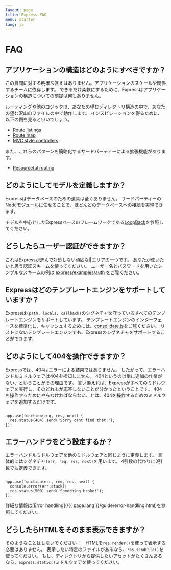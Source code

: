 ```yaml
---
layout: page
title: Express FAQ
menu: starter
lang: ja
---
```


# FAQ

## アプリケーションの構造はどのようにすべきですか？

この質問に対する明確な答えはありません。アプリケーションのスケールや関係するチームに依存します。
できるだけ柔軟にするために、Expressはアプリケーションの構造についての前提は何もありません。

ルーティングや他のロジックは、あなたの望むディレクトリ構造の中で、あなたの望む沢山のファイルの中で動作します。
インスピレーションを得るために、以下の例を見るといいでしょう。

* [Route listings](https://github.com/strongloop/express/blob/4.13.1/examples/route-separation/index.js#L32-47)
* [Route map](https://github.com/strongloop/express/blob/4.13.1/examples/route-map/index.js#L52-L66)
* [MVC style controllers](https://github.com/strongloop/express/tree/master/examples/mvc)

また、これらのパターンを簡略化するサードパーティーによる拡張機能があります。

* [Resourceful routing](https://github.com/expressjs/express-resource)

## どのようにしてモデルを定義しますか？

Expressはデータベースのための道具は全くありません。
サードパーティーのNodeモジュールに任せることで、ほどんどのデータベースへの接続を実現できます。

モデルを中心としたExpressベースのフレームワークである[LoopBack](http://loopback.io)を参照してください。

## どうしたらユーザー認証ができますか？

これはExpressが進んで対処しない頑固なエリアの一つです。
あなたが使いたいと思う認証スキームを使ってください。
ユーザー名とパスワードを用いたシンプルなスキームの例は [express/examples/auth](https://github.com/strongloop/express/tree/master/examples/auth) をご覧ください。

## Expressはどのテンプレートエンジンをサポートしていますか？

Expressは`(path, locals, callback)`のシグネチャを守っているすべてのテンプレートエンジンをサポートしています。
テンプレートエンジンのインターフェースを標準化し、キャッシュするためには、[consolidate.js](https://github.com/visionmedia/consolidate.js)をご覧ください。
リストにないテンプレートエンジンでも、Expressのシグネチャをサポートすることができます。

## どのようにして404を操作できますか？

Expressでは、404はエラーによる結果ではありません。
したがって、エラーハンドルミドルウェアは404を検知しません。
404というのは単に追加の作業がない、ということがその理由です。
言い換えれば、Expressがすべてのミドルウェアを実行し、そのどれもが応答しないことが分かったということです。
404を操作するためにやらなければならないことは、404を操作するためのミドルウェアを追加するだけです。

<pre><code class="language-javascript" translate="no">
app.use(function(req, res, next) {
  res.status(404).send('Sorry cant find that!');
});
</code></pre>

## エラーハンドラをどう設定するか？

エラーハンドルミドルウェアを他のミドルウェアと同じように定義します。
具体的にはシグネチャ`(err, req, res, next)`を用います。
4引数の代わりに3引数でも定義できます。

<pre><code class="language-javascript" translate="no">
app.use(function(err, req, res, next) {
  console.error(err.stack);
  res.status(500).send('Something broke!');
});
</code></pre>

詳細な情報は[Error handling](/{{ page.lang }}/guide/error-handling.html)を参照してください。

## どうしたらHTMLをそのまま表示できますか？

そのようなことはしないでください！　HTMLを`res.render()`を使って表示する必要はありません。
表示したい特定のファイルがあるなら、`res.sendFile()`を使ってください。
もし、ディレクトリから提供したいアセットがたくさんあるなら、`express.static()`ミドルウェアを使ってください。
